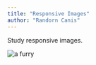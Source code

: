 ```yaml
---
title: "Responsive Images"
author: "Randorn Canis"
---
```


Study responsive images.

![a furry](img/furry.jpg "High Resolution Image")
